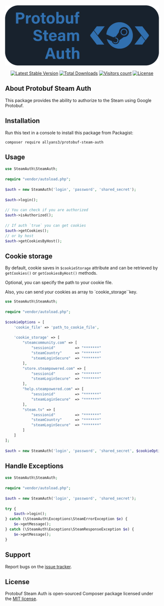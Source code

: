 <p align="center"><a href="https://github.com/Allyans3/protobuf-steam-auth" target="_blank"><img src="https://raw.githubusercontent.com/Allyans3/protobuf-steam-auth/master/images/protobuf-steam-auth-logo.png" width="600" alt="Protobuf-Steam-Auth"></a></p>

<p align="center">
<a href="https://packagist.org/packages/allyans3/protobuf-steam-auth"><img src="https://img.shields.io/packagist/v/allyans3/protobuf-steam-auth?style=flat-square&logo=Composer" alt="Latest Stable Version"></a>
<a href="https://packagist.org/packages/allyans3/protobuf-steam-auth"><img src="https://img.shields.io/packagist/dt/allyans3/protobuf-steam-auth?style=flat-square&logo=Composer" alt="Total Downloads"></a>
<a href="https://github.com/Allyans3/steam-market-api-v2"><img src="https://hits.seeyoufarm.com/api/count/incr/badge.svg?url=https%3A%2F%2Fgithub.com%2FAllyans3%2Fprotobuf-steam-auth&count_bg=%2344CC10&title_bg=%23555555&icon=github.svg&icon_color=%23E7E7E7&title=visitors&edge_flat=true" alt="Visitors count"></a>
<a href="https://github.com/Allyans3/protobuf-steam-auth"><img src="https://img.shields.io/packagist/l/Allyans3/protobuf-steam-auth?style=flat-square&color=3555555" alt="License"></a>
</p>

## About Protobuf Steam Auth

This package provides the ability to authorize to the Steam using Google Protobuf.

## Installation

Run this text in a console to install this package from Packagist:

```
composer require allyans3/protobuf-steam-auth
```

## Usage

```php
use SteamAuth\SteamAuth;

require "vendor/autoload.php";

$auth = new SteamAuth('login', 'password', 'shared_secret');

$auth->login();

// You can check if you are authorized
$auth->isAuthorized();

// If auth `true` you can get cookies
$auth->getCookies();
// or by host
$auth->getCookiesByHost();

```

## Cookie storage

By default, cookie saves in `$cookieStorage` attribute and can be retrieved by `getCookies()` or `getCookiesByHost()` methods.

Optional, you can specify the path to your cookie file.

Also, you can send your cookies as array to `cookie_storage``key.

```php
use SteamAuth\SteamAuth;

require "vendor/autoload.php";

$cookieOptions = [
    'cookie_file' => 'path_to_cookie_file',
    
    'cookie_storage' => [
        "steamcommunity.com" => [
            "sessionid"         => "*******"
            "steamCountry"      => "*******"
            "steamLoginSecure"  => "*******"
        ],
        "store.steampowered.com" => [
            "sessionid"         => "*******"
            "steamLoginSecure"  => "*******"
        ],
        "help.steampowered.com" => [
            "sessionid"         => "*******"
            "steamLoginSecure"  => "*******"
        ],
        "steam.tv" => [
            "sessionid"         => "*******"
            "steamCountry"      => "*******"
            "steamLoginSecure"  => "*******"
        ]
    ]   
];

$auth = new SteamAuth('login', 'password', 'shared_secret', $cookieOptions);
```


## Handle Exceptions

```php
use SteamAuth\SteamAuth;

require "vendor/autoload.php";

$auth = new SteamAuth('login', 'password', 'shared_secret');

try {
    $auth->login();
} catch (\SteamAuth\Exceptions\SteamErrorException $e) {
    $e->getMessage();
} catch (\SteamAuth\Exceptions\SteamResponseException $e) {
    $e->getMessage();
}
```

## Support

Report bugs on the [issue tracker](https://github.com/Allyans3/protobuf-steam-auth/issues).

## License

Protobuf Steam Auth is open-sourced Composer package licensed under the [MIT license](https://opensource.org/licenses/MIT).